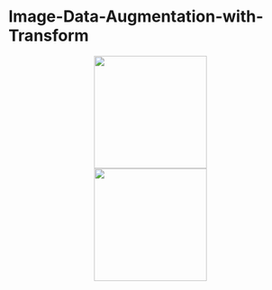 # Image-Data-Augmentation-with-Transform

<div align="center">
<img src="https://github.com/JimengShi/Image-Data-Augmentation-with-Transform/blob/master/image/Overview.png" width="200px alt="Overview" >
</div>

<div align="center">
<img src="https://github.com/JimengShi/Image-Data-Augmentation-with-Transform/blob/master/image/Crop.gif" width="200px alt="Crop" >
</div>
